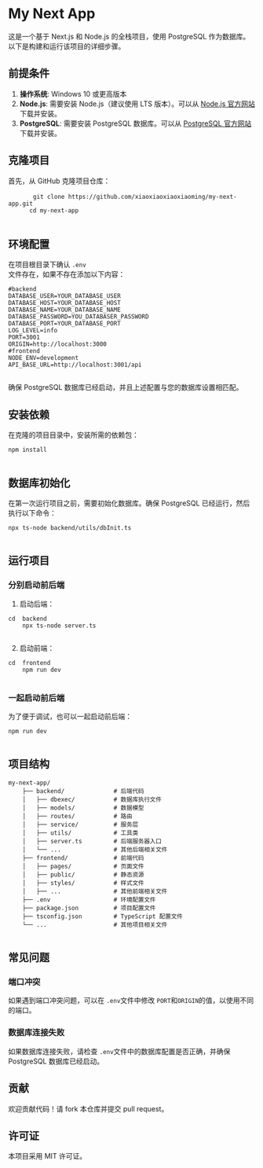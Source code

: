 <div dir="auto">
    <div class="markdown-heading" dir="auto">
        <h1 tabindex="-1" class="heading-element" dir="auto">My Next App</h1>
    </div>
    <p dir="auto">这是一个基于 Next.js 和 Node.js 的全栈项目，使用 PostgreSQL 作为数据库。以下是构建和运行该项目的详细步骤。</p>
    <div class="markdown-heading" dir="auto">
        <h2 tabindex="-1" class="heading-element" dir="auto">前提条件</h2>
    </div>
    <ol dir="auto">
        <li>
            <strong>操作系统</strong>: Windows 10 或更高版本</li>
        <li>
            <strong>Node.js</strong>: 需要安装 Node.js（建议使用 LTS 版本）。可以从
            <a href="https://nodejs.org/" rel="nofollow">Node.js 官方网站</a>下载并安装。</li>
        <li>
            <strong>PostgreSQL</strong>: 需要安装 PostgreSQL 数据库。可以从
            <a href="https://www.postgresql.org/download/" rel="nofollow">PostgreSQL 官方网站</a>下载并安装。</li>
    </ol>
    <div class="markdown-heading" dir="auto">
        <h2 tabindex="-1" class="heading-element" dir="auto">克隆项目</h2>
    </div>
    <p dir="auto">首先，从 GitHub 克隆项目仓库：</p>
    <pre>
      <code>git clone https://github.com/xiaoxiaoxiaoxiaoming/my-next-app.git
      cd my-next-app</code>
      </pre>
    <div class="markdown-heading" dir="auto">
        <h2 tabindex="-1" class="heading-element" dir="auto">环境配置</h2>
    </div>
    <p dir="auto">在项目根目录下确认 <code>.env
</code>文件存在，如果不存在添加以下内容：</p><pre><code>#backend
DATABASE_USER=YOUR_DATABASE_USER
DATABASE_HOST=YOUR_DATABASE_HOST
DATABASE_NAME=YOUR_DATABASE_NAME
DATABASE_PASSWORD=YOU_DATABASER_PASSWORD
DATABASE_PORT=YOUR_DATABASE_PORT
LOG_LEVEL=info
PORT=3001
ORIGIN=http://localhost:3000
#frontend
NODE_ENV=development
API_BASE_URL=http://localhost:3001/api</code></p></div></div></pre>
    <p dir="auto">确保 PostgreSQL 数据库已经启动，并且上述配置与您的数据库设置相匹配。</p>
    <div class="markdown-heading" dir="auto">
        <h2 tabindex="-1" class="heading-element" dir="auto">安装依赖</h2>
    </div>
    <p dir="auto">在克隆的项目目录中，安装所需的依赖包：</p>
    <pre><code>npm install
    </code></div></div></pre>
    <div class="markdown-heading" dir="auto">
        <h2 tabindex="-1" class="heading-element" dir="auto">数据库初始化</h2>
    </div>
    <p dir="auto">在第一次运行项目之前，需要初始化数据库。确保 PostgreSQL 已经运行，然后执行以下命令：</p>
    <pre><code>npx ts-node backend/utils/dbInit.ts
    </code></div></div></pre>
    <div class="markdown-heading" dir="auto">
        <h2 tabindex="-1" class="heading-element" dir="auto">运行项目</h2>
    </div>
    <div class="markdown-heading" dir="auto">
        <h3 tabindex="-1" class="heading-element" dir="auto">分别启动前后端</h3>
    </div>
    <ol dir="auto">
        <li>启动后端：</li>
    </ol>
    <pre><code>cd  backend
    npx ts-node server.ts
    </code></div></div></pre>
    <ol start="2" dir="auto">
        <li>启动前端：</li>
    </ol>
    <pre><code>cd  frontend
    npm run dev
    </code></div></div></pre>
    <div class="markdown-heading" dir="auto">
        <h3 tabindex="-1" class="heading-element" dir="auto">一起启动前后端</h3>
    </div>
    <p dir="auto">为了便于调试，也可以一起启动前后端：</p>
    <pre><code>npm run dev
    </code></div></div></pre>
    <div class="markdown-heading" dir="auto">
        <h2 tabindex="-1" class="heading-element" dir="auto">项目结构</h2>
    </div>
    <pre><code><span>my</span>-<span>next</span>-app/
    ├── backend/              <span># 后端代码</span>
    │   ├── dbexec/           <span># 数据库执行文件</span>
    │   ├── models/           <span># 数据模型</span>
    │   ├── routes/           <span># 路由</span>
    │   ├── service/          <span># 服务层</span>
    │   ├── utils/            <span># 工具类</span>
    │   ├── server.ts         <span># 后端服务器入口</span>
    │   └── ...               <span># 其他后端相关文件</span>
    ├── frontend/             <span># 前端代码</span>
    │   ├── pages/            <span># 页面文件</span>
    │   ├── public/           <span># 静态资源</span>
    │   ├── styles/           <span># 样式文件</span>
    │   ├── ...               <span># 其他前端相关文件</span>
    ├── .env                  <span># 环境配置文件</span>
    ├── package.json          <span># 项目配置文件</span>
    ├── tsconfig.json         <span># TypeScript 配置文件</span>
    └── ...                   <span># 其他项目相关文件</span>
    </code></div></div></pre>
    <div class="markdown-heading" dir="auto">
        <h2 tabindex="-1" class="heading-element" dir="auto">常见问题</h2>
    </div>
    <div class="markdown-heading" dir="auto">
        <h3 tabindex="-1" class="heading-element" dir="auto">端口冲突</h3>
    </div>
    <p dir="auto">如果遇到端口冲突问题，可以在 <code>.env</code>文件中修改 <code>PORT</code>和<code>ORIGIN</code>的值，以使用不同的端口。</p>
    <div class="markdown-heading" dir="auto">
        <h3 tabindex="-1" class="heading-element" dir="auto">数据库连接失败</h3>
    </div>
    <p dir="auto">如果数据库连接失败，请检查 <code>.env</code>文件中的数据库配置是否正确，并确保 PostgreSQL 数据库已经启动。</p>
    <div class="markdown-heading" dir="auto">
        <h2 tabindex="-1" class="heading-element" dir="auto">贡献</h2>
    </div>
    <p dir="auto">欢迎贡献代码！请 fork 本仓库并提交 pull request。</p>
    <div class="markdown-heading" dir="auto">
        <h2 tabindex="-1" class="heading-element" dir="auto">许可证</h2>
    </div>
    <p dir="auto">本项目采用 MIT 许可证。</p>
</div>